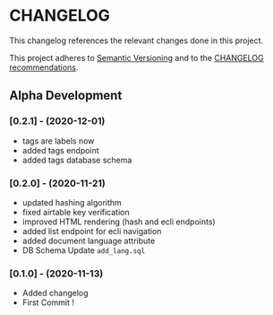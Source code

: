 CHANGELOG
=========

This changelog references the relevant changes done in this project.

This project adheres to [Semantic Versioning](http://semver.org/) 
and to the [CHANGELOG recommendations](http://keepachangelog.com/).
## Alpha Development

### [0.2.1] - (2020-12-01)
- tags are labels now
- added tags endpoint
- added tags database schema


### [0.2.0] - (2020-11-21)
- updated hashing algorithm
- fixed airtable key verification
- improved HTML rendering (hash and ecli endpoints)
- added list endpoint for ecli navigation
- added document language attribute
- DB Schema Update `add_lang.sql`


### [0.1.0] - (2020-11-13)
- Added changelog
- First Commit !
